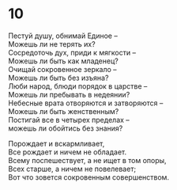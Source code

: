 # 10

Пестуй душу, обнимай Единое –</br>
Можешь ли не терять их?</br>
Сосредоточь дух, приди к мягкости –</br>
Можешь ли быть как младенец?</br>
Очищай сокровенное зеркало –</br>
Можешь ли быть без изъяна?</br>
Люби народ, блюди порядок в царстве –</br>
Можешь ли пребывать в недеянии?</br>
Небесные врата отворяются и затворяются –</br>
Можешь ли быть женственным?</br>
Постигай все в четырех пределах –</br>
можешь ли обойтись без знания?</br>

Порождает и вскармливает,</br>
Все рождает и ничем не обладает.</br>
Всему поспешествует, а не ищет в том опоры,</br>
Всех старше, а ничем не повелевает;</br>
Вот что зовется сокровенным совершенством.</br>